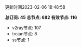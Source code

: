 更新时间2023-02-06 18:48:58

**总订阅: 45**
**总节点: 682**
**有效节点: 116**
- v2ray节点: 107
- trojan节点: 8
- ss节点: 1
